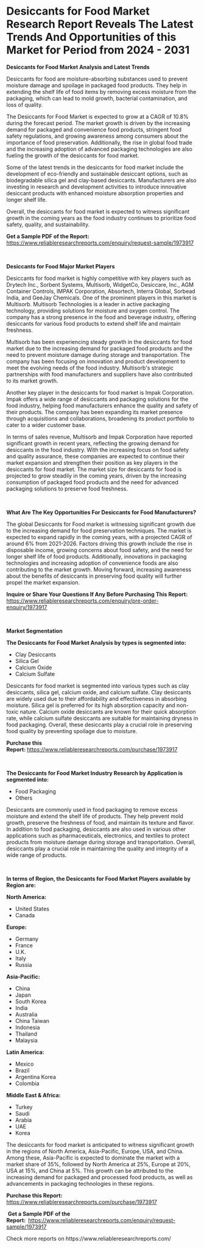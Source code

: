 <p><h1>Desiccants for Food Market Research Report Reveals The Latest Trends And Opportunities of this Market for Period from 2024 - 2031</h1></p><p><strong>Desiccants for Food Market Analysis and Latest Trends</strong></p>
<p><p>Desiccants for food are moisture-absorbing substances used to prevent moisture damage and spoilage in packaged food products. They help in extending the shelf life of food items by removing excess moisture from the packaging, which can lead to mold growth, bacterial contamination, and loss of quality.</p><p>The Desiccants for Food Market is expected to grow at a CAGR of 10.8% during the forecast period. The market growth is driven by the increasing demand for packaged and convenience food products, stringent food safety regulations, and growing awareness among consumers about the importance of food preservation. Additionally, the rise in global food trade and the increasing adoption of advanced packaging technologies are also fueling the growth of the desiccants for food market.</p><p>Some of the latest trends in the desiccants for food market include the development of eco-friendly and sustainable desiccant options, such as biodegradable silica gel and clay-based desiccants. Manufacturers are also investing in research and development activities to introduce innovative desiccant products with enhanced moisture absorption properties and longer shelf life.</p><p>Overall, the desiccants for food market is expected to witness significant growth in the coming years as the food industry continues to prioritize food safety, quality, and sustainability.</p></p>
<p><strong>Get a Sample PDF of the Report:&nbsp;</strong> <a href="https://www.reliableresearchreports.com/enquiry/request-sample/1973917">https://www.reliableresearchreports.com/enquiry/request-sample/1973917</a></p>
<p>&nbsp;</p>
<p><strong>Desiccants for Food Major Market Players</strong></p>
<p><p>Desiccants for food market is highly competitive with key players such as Drytech Inc., Sorbent Systems, Multisorb, WidgetCo, Desiccare, Inc., AGM Container Controls, IMPAK Corporation, Absortech, Interra Global, Sorbead India, and GeeJay Chemicals. One of the prominent players in this market is Multisorb. Multisorb Technologies is a leader in active packaging technology, providing solutions for moisture and oxygen control. The company has a strong presence in the food and beverage industry, offering desiccants for various food products to extend shelf life and maintain freshness.</p><p>Multisorb has been experiencing steady growth in the desiccants for food market due to the increasing demand for packaged food products and the need to prevent moisture damage during storage and transportation. The company has been focusing on innovation and product development to meet the evolving needs of the food industry. Multisorb's strategic partnerships with food manufacturers and suppliers have also contributed to its market growth.</p><p>Another key player in the desiccants for food market is Impak Corporation. Impak offers a wide range of desiccants and packaging solutions for the food industry, helping food manufacturers enhance the quality and safety of their products. The company has been expanding its market presence through acquisitions and collaborations, broadening its product portfolio to cater to a wider customer base.</p><p>In terms of sales revenue, Multisorb and Impak Corporation have reported significant growth in recent years, reflecting the growing demand for desiccants in the food industry. With the increasing focus on food safety and quality assurance, these companies are expected to continue their market expansion and strengthen their position as key players in the desiccants for food market. The market size for desiccants for food is projected to grow steadily in the coming years, driven by the increasing consumption of packaged food products and the need for advanced packaging solutions to preserve food freshness.</p></p>
<p>&nbsp;</p>
<p><strong>What Are The Key Opportunities For Desiccants for Food Manufacturers?</strong></p>
<p><p>The global Desiccants for Food market is witnessing significant growth due to the increasing demand for food preservation techniques. The market is expected to expand rapidly in the coming years, with a projected CAGR of around 6% from 2021-2026. Factors driving this growth include the rise in disposable income, growing concerns about food safety, and the need for longer shelf life of food products. Additionally, innovations in packaging technologies and increasing adoption of convenience foods are also contributing to the market growth. Moving forward, increasing awareness about the benefits of desiccants in preserving food quality will further propel the market expansion.</p></p>
<p><strong>Inquire or Share Your Questions If Any Before Purchasing This Report:</strong> <a href="https://www.reliableresearchreports.com/enquiry/pre-order-enquiry/1973917">https://www.reliableresearchreports.com/enquiry/pre-order-enquiry/1973917</a></p>
<p>&nbsp;</p>
<p><strong>Market Segmentation</strong></p>
<p><strong>The Desiccants for Food Market Analysis by types is segmented into:</strong></p>
<p><ul><li>Clay Desiccants</li><li>Silica Gel</li><li>Calcium Oxide</li><li>Calcium Sulfate</li></ul></p>
<p><p>Desiccants for food market is segmented into various types such as clay desiccants, silica gel, calcium oxide, and calcium sulfate. Clay desiccants are widely used due to their affordability and effectiveness in absorbing moisture. Silica gel is preferred for its high absorption capacity and non-toxic nature. Calcium oxide desiccants are known for their quick absorption rate, while calcium sulfate desiccants are suitable for maintaining dryness in food packaging. Overall, these desiccants play a crucial role in preserving food quality by preventing spoilage due to moisture.</p></p>
<p><strong>Purchase this Report:&nbsp;</strong><a href="https://www.reliableresearchreports.com/purchase/1973917">https://www.reliableresearchreports.com/purchase/1973917</a></p>
<p>&nbsp;</p>
<p><strong>The Desiccants for Food Market Industry Research by Application is segmented into:</strong></p>
<p><ul><li>Food Packaging</li><li>Others</li></ul></p>
<p><p>Desiccants are commonly used in food packaging to remove excess moisture and extend the shelf life of products. They help prevent mold growth, preserve the freshness of food, and maintain its texture and flavor. In addition to food packaging, desiccants are also used in various other applications such as pharmaceuticals, electronics, and textiles to protect products from moisture damage during storage and transportation. Overall, desiccants play a crucial role in maintaining the quality and integrity of a wide range of products.</p></p>
<p>&nbsp;</p>
<p><strong>In terms of Region, the Desiccants for Food Market Players available by Region are:</strong></p>
<p>
    <p> <strong> North America: </strong>
        <ul>
            <li>United States</li>
            <li>Canada</li>
        </ul>
        </p> 
    <p> <strong> Europe: </strong>
        <ul>
            <li>Germany</li>
            <li>France</li>
            <li>U.K.</li>
            <li>Italy</li>
            <li>Russia</li>
        </ul>
        </p> 
    <p> <strong> Asia-Pacific: </strong>
        <ul>
            <li>China</li>
            <li>Japan</li>
            <li>South Korea</li>
            <li>India</li>
            <li>Australia</li>
            <li>China Taiwan</li>
            <li>Indonesia</li>
            <li>Thailand</li>
            <li>Malaysia</li>
        </ul>
        </p> 
    <p> <strong> Latin America: </strong>
        <ul>
            <li>Mexico</li>
            <li>Brazil</li>
            <li>Argentina Korea</li>
            <li>Colombia</li>
        </ul>
        </p> 
    <p> <strong> Middle East & Africa: </strong>
        <ul>
            <li>Turkey</li>
            <li>Saudi</li>
            <li>Arabia</li>
            <li>UAE</li>
            <li>Korea</li>
        </ul>
    </p>
    </p>
<p><p>The desiccants for food market is anticipated to witness significant growth in the regions of North America, Asia-Pacific, Europe, USA, and China. Among these, Asia-Pacific is expected to dominate the market with a market share of 35%, followed by North America at 25%, Europe at 20%, USA at 15%, and China at 5%. This growth can be attributed to the increasing demand for packaged and processed food products, as well as advancements in packaging technologies in these regions.</p></p>
<p><strong>Purchase this Report: </strong><a href="https://www.reliableresearchreports.com/purchase/1973917">https://www.reliableresearchreports.com/purchase/1973917</a></p>
<p>&nbsp;<strong>Get a Sample PDF of the Report:&nbsp;&nbsp;</strong><a href="https://www.reliableresearchreports.com/enquiry/request-sample/1973917">https://www.reliableresearchreports.com/enquiry/request-sample/1973917</a></p>
<p><strong></strong></p>
<p>Check more reports on https://www.reliableresearchreports.com/</p>
